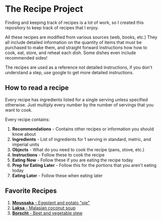 # The Recipe Project

Finding and keeping track of recipes is a lot of work, so I created this repository to keep track of recipes that I enjoy.

All these recipes are modified from various sources (web, books, etc.) They all include detailed information on the quantity of items that must be purchased to make them, and straight forward instructions how how to cook, eat, store, and reheat each dish.  Some dishes even include recommended sides!

The recipes are used as a reference not detailed instructions, if you don't understand a step, use google to get more detailed instructions.

## How to read a recipe

Every recipe has ingredients listed for a single serving unless specified otherwise. Just multiply every number by the number of servings that you want to cook.

Every recipe contains:

1. **Recommendations** - Contains other recipes or information you should know about
2. **Ingredients** - List of ingredients for 1 serving in standard, metric, and imperial units
3. **Objects** - What do you need to cook the recipe (pans, stove, etc.)
4. **Instructions** - Follow these to cook the recipe
5. **Eating** **Now** - Follow these if you are eating the recipe today
6. **Prep for Eating Later** - Follow this for the portions that you aren't eating today
7. **Eating Later** - Follow these when eating later

## Favorite Recipes

1. [**Moussaka** - Eggplant and potato "pie"](/Recipes/MoussakaGreek.md)
2. [**Laksa** - Malasian coconut soup](/Recipes/Laksa.md)
3. [**Borscht** - Beet and vegetable stew](/Recipes/BorschtUkrainian.md)
